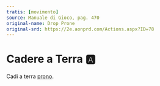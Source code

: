 ```yaml
---
tratis: [movimento]
source: Manuale di Gioco, pag. 470
original-name: Drop Prone
original-srd: https://2e.aonprd.com/Actions.aspx?ID=78
---
```


# Cadere a Terra :a:

Cadi a terra [prono](/condizioni/prono).
